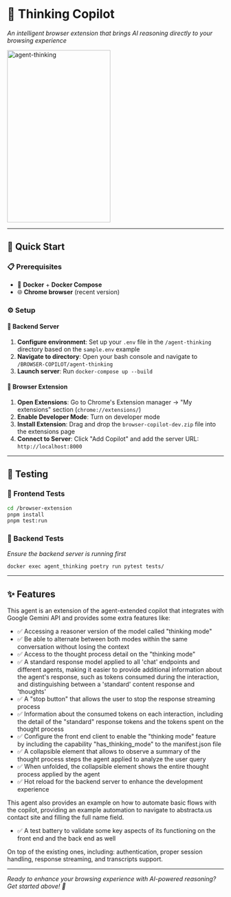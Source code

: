 # 🧠 Thinking Copilot

*An intelligent browser extension that brings AI reasoning directly to your browsing experience*

<img src="https://i.imgur.com/onE07aa.png" alt="agent-thinking" width="240" height="400">

---

## 🚀 Quick Start

### 📋 Prerequisites
- 🐳 **Docker** + **Docker Compose**
- 🌐 **Chrome browser** (recent version)

### ⚙️ Setup

#### 🔧 Backend Server
1. **Configure environment**: Set up your `.env` file in the `/agent-thinking` directory based on the `sample.env` example
2. **Navigate to directory**: Open your bash console and navigate to `/BROWSER-COPILOT/agent-thinking`
3. **Launch server**: Run `docker-compose up --build`

#### 🔌 Browser Extension
1. **Open Extensions**: Go to Chrome's Extension manager → "My extensions" section (`chrome://extensions/`)
2. **Enable Developer Mode**: Turn on developer mode
3. **Install Extension**: Drag and drop the `browser-copilot-dev.zip` file into the extensions page
4. **Connect to Server**: Click "Add Copilot" and add the server URL: `http://localhost:8000`

---

## 🧪 Testing

### 🎨 Frontend Tests
```bash
cd /browser-extension
pnpm install
pnpm test:run
```

### 🔬 Backend Tests
*Ensure the backend server is running first*
```bash
docker exec agent_thinking poetry run pytest tests/
```

---

## ✨ Features

This agent is an extension of the agent-extended copilot that integrates with Google Gemini API and provides some extra features like:

- ✅ Accessing a reasoner version of the model called "thinking mode"
- ✅ Be able to alternate between both modes within the same conversation without losing the context
- ✅ Access to the thought process detail on the "thinking mode"
- ✅ A standard response model applied to all 'chat' endpoints and different agents, making it easier to provide additional information about the agent's response, such as tokens consumed during the interaction, and distinguishing between a 'standard' content response and 'thoughts'
- ✅ A "stop button" that allows the user to stop the response streaming process
- ✅ Information about the consumed tokens on each interaction, including the detail of the "standard" response tokens and the tokens spent on the thought process
- ✅ Configure the front end client to enable the "thinking mode" feature by including the capability "has_thinking_mode" to the manifest.json file
- ✅ A collapsible element that allows to observe a summary of the thought process steps the agent applied to analyze the user query
- ✅ When unfolded, the collapsible element shows the entire thought process applied by the agent
- ✅ Hot reload for the backend server to enhance the development experience

This agent also provides an example on how to automate basic flows with the copilot, providing an example automation to navigate to abstracta.us contact site and filling the full name field.

- ✅ A test battery to validate some key aspects of its functioning on the front end and the back end as well

On top of the existing ones, including: authentication, proper session handling, response streaming, and transcripts support.

---

*Ready to enhance your browsing experience with AI-powered reasoning? Get started above! 🚀*